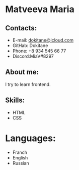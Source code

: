 # Matveeva Maria
## Contacts:
* E-mail: dokitane@icloud.com
* GitHab: Dokitane
* Phone: +8 934 545 66 77
* Discord:MiaV#8297
## About me:
I try to learn frontend.
## Skills:
* HTML
* CSS
# Languages:
* Franch 
* English
* Russian
